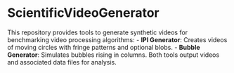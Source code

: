 # ScientificVideoGenerator
This repository provides tools to generate synthetic videos for benchmarking video processing algorithms: - **IPI Generator**: Creates videos of moving circles with fringe patterns and optional blobs. - **Bubble Generator**: Simulates bubbles rising in columns.  Both tools output videos and associated data files for analysis.
